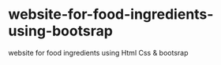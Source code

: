 # website-for-food-ingredients-using-bootsrap
website for food ingredients using Html Css &amp; bootsrap
